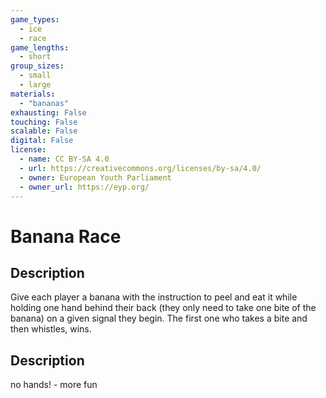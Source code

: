 ```yaml
---
game_types:
  - ice
  - race
game_lengths:
  - short
group_sizes:
  - small
  - large
materials:
  - "bananas"
exhausting: False
touching: False
scalable: False
digital: False
license:
  - name: CC BY-SA 4.0
  - url: https://creativecommons.org/licenses/by-sa/4.0/
  - owner: European Youth Parliament
  - owner_url: https://eyp.org/
---
```

# Banana Race

## Description
Give each player a banana with the instruction to peel and eat it while holding
one hand behind their back (they only need to take one bite of the banana) on a given signal they begin. The first one who takes a bite and then whistles, wins.

## Description
no hands! - more fun
